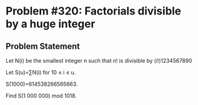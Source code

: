 # Problem #320: Factorials divisible by a huge integer 

## Problem Statement 


Let N(i) be the smallest integer n such that n! is divisible by (i!)1234567890

Let S(u)=∑N(i) for 10 ≤ i ≤ u.


S(1000)=614538266565663.


Find S(1 000 000) mod 1018.

